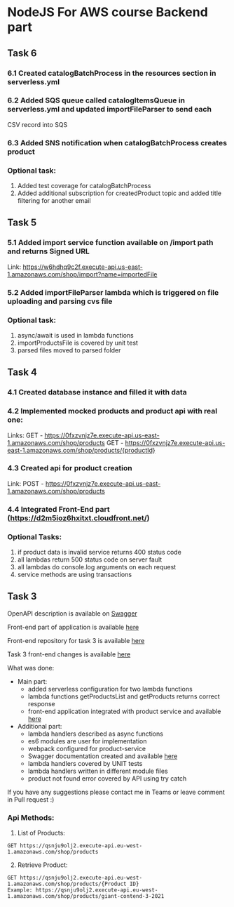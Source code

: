 # NodeJS For AWS course Backend part

## Task 6 

### 6.1 Created catalogBatchProcess in the resources section in serverless.yml
### 6.2 Added SQS queue called catalogItemsQueue in serverless.yml and updated importFileParser to send each
CSV record into SQS
### 6.3 Added SNS notification when catalogBatchProcess creates product

### Optional task:
   1. Added test coverage for catalogBatchProcess
   2. Added additional subscription for createdProduct topic and added title filtering for another email

## Task 5

### 5.1 Added import service function available on /import path and returns Signed URL
   Link: https://w6hdhq9c2f.execute-api.us-east-1.amazonaws.com/shop/import?name=importedFile 

### 5.2 Added importFileParser lambda which is triggered on file uploading and parsing cvs file
### Optional task:
   1. async/await is used in lambda functions
   2. importProductsFile is covered by unit test
   3. parsed files moved to parsed folder


## Task 4

### 4.1 Created database instance and filled it with data
### 4.2 Implemented mocked products and product api with real one:
   Links:
   GET - https://0fxzvnjz7e.execute-api.us-east-1.amazonaws.com/shop/products
   GET - https://0fxzvnjz7e.execute-api.us-east-1.amazonaws.com/shop/products/{productId}
### 4.3 Created api for product creation 
   Link:
   POST - https://0fxzvnjz7e.execute-api.us-east-1.amazonaws.com/shop/products

### 4.4 Integrated Front-End part (https://d2m5ioz6hxitxt.cloudfront.net/)

### Optional Tasks:
   1. if product data is invalid service returns 400 status code
   2. all lambdas return 500 status code on server fault
   3. all lambdas do console.log arguments on each request 
   4. service methods are using transactions

## Task 3

OpenAPI description is available on
[Swagger](https://app.swaggerhub.com/apis/SerhiiKondrashenko/VeloSop/1.0.0)


Front-end part of application is available [here](https://d2m5ioz6hxitxt.cloudfront.net/)

Front-end repository for task 3 is available [here](https://github.com/SerhiiKondrashenko/shop-react-redux-cloudfront/tree/task3)

Task 3 front-end changes is available [here](https://github.com/SerhiiKondrashenko/shop-react-redux-cloudfront/pull/2)

What was done:
 - Main part:
    - added serverless configuration for two lambda functions
    - lambda functions getProductsList and getProducts returns correct response
    - front-end application integrated with product service and available [here](https://d2m5ioz6hxitxt.cloudfront.net/)
 - Additional part:
    - lambda handlers described as async functions
    - es6 modules are user for implementation
    - webpack configured for product-service
    - Swagger documentation created and available [here](https://app.swaggerhub.com/apis/SerhiiKondrashenko/VeloSop/1.0.0)
    - lambda handlers covered by UNIT tests
    - lambda handlers written in different module files
    - product not found error covered by API using try catch

If you have any suggestions please contact me in Teams or leave comment in Pull request :)

### Api Methods:
1. List of Products:

```
GET https://qsnju9olj2.execute-api.eu-west-1.amazonaws.com/shop/products
```

2. Retrieve Product:

```
GET https://qsnju9olj2.execute-api.eu-west-1.amazonaws.com/shop/products/{Product ID}
Example: https://qsnju9olj2.execute-api.eu-west-1.amazonaws.com/shop/products/giant-contend-3-2021
```

